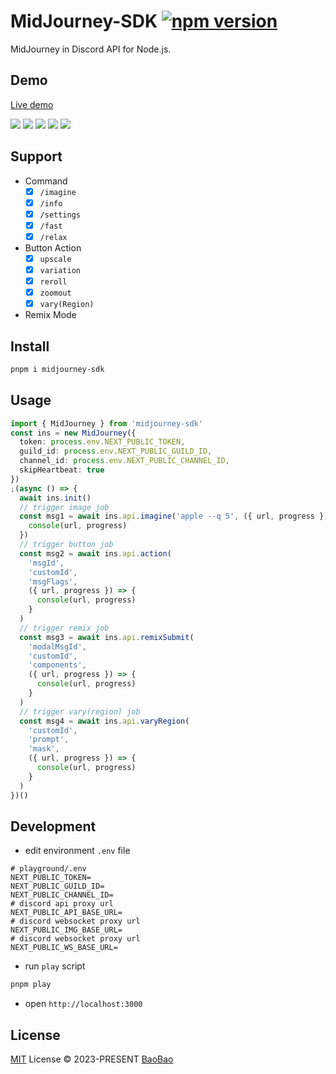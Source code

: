 # MidJourney-SDK <a href="https://www.npmjs.com/package/midjourney-sdk"><img src="https://img.shields.io/npm/v/midjourney-sdk.svg?maxAge=3600" alt="npm version" /></a>

MidJourney in Discord API for Node.js.

## Demo

[Live demo](https://midjourney-sdk-playground-next.vercel.app)

![](assets/2671694615683.png)
![](assets/241131694080315_.png)
![](assets/WX20230910-140608@2x.png)
![](assets/WX20230910-140737@2x.png)
![](assets/2661694615634.png)

## Support

- Command
  - [x] `/imagine`
  - [x] `/info`
  - [x] `/settings`
  - [x] `/fast`
  - [x] `/relax`
- Button Action
  - [x] `upscale`
  - [x] `variation`
  - [x] `reroll`
  - [x] `zoomout`
  - [x] `vary(Region)`
- Remix Mode

## Install

```bash
pnpm i midjourney-sdk
```

## Usage

```typescript
import { MidJourney } from 'midjourney-sdk'
const ins = new MidJourney({
  token: process.env.NEXT_PUBLIC_TOKEN,
  guild_id: process.env.NEXT_PUBLIC_GUILD_ID,
  channel_id: process.env.NEXT_PUBLIC_CHANNEL_ID,
  skipHeartbeat: true
})
;(async () => {
  await ins.init()
  // trigger image job
  const msg1 = await ins.api.imagine('apple --q 5', ({ url, progress }) => {
    console(url, progress)
  })
  // trigger button job
  const msg2 = await ins.api.action(
    'msgId',
    'customId',
    'msgFlags',
    ({ url, progress }) => {
      console(url, progress)
    }
  )
  // trigger remix job
  const msg3 = await ins.api.remixSubmit(
    'modalMsgId',
    'customId',
    'components',
    ({ url, progress }) => {
      console(url, progress)
    }
  )
  // trigger vary(region) job
  const msg4 = await ins.api.varyRegion(
    'customId',
    'prompt',
    'mask',
    ({ url, progress }) => {
      console(url, progress)
    }
  )
})()
```

## Development

- edit environment `.env` file

```
# playground/.env
NEXT_PUBLIC_TOKEN=
NEXT_PUBLIC_GUILD_ID=
NEXT_PUBLIC_CHANNEL_ID=
# discord api proxy url
NEXT_PUBLIC_API_BASE_URL=
# discord websocket proxy url
NEXT_PUBLIC_IMG_BASE_URL=
# discord websocket proxy url
NEXT_PUBLIC_WS_BASE_URL=
```

- run `play` script

```bash
pnpm play
```

- open `http://localhost:3000`

## License

[MIT](./LICENSE) License © 2023-PRESENT [BaoBao](https://github.com/bao-io)
